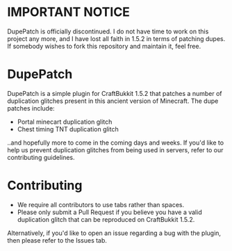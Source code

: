 # IMPORTANT NOTICE

DupePatch is officially discontinued. I do not have time to work on this project any more, and I have lost all faith in 1.5.2 in terms of patching dupes. If somebody wishes to fork this repository and maintain it, feel free.

# DupePatch

DupePatch is a simple plugin for CraftBukkit 1.5.2 that patches a number of duplication glitches present in this ancient version of Minecraft. The dupe patches include:
- Portal minecart duplication glitch
- Chest timing TNT duplication glitch

..and hopefully more to come in the coming days and weeks. If you'd like to help us prevent duplication glitches from being used in servers, refer to our contributing guidelines.

# Contributing

- We require all contributors to use tabs rather than spaces.
- Please only submit a Pull Request if you believe you have a valid duplication glitch that can be reproduced on CraftBukkit 1.5.2.

Alternatively, if you'd like to open an issue regarding a bug with the plugin, then please refer to the Issues tab.
